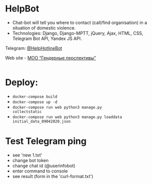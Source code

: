 # HelpBot
- Chat-bot will tell you where to contact (call/find organisation) in a situation of domestic violence.
- Technologies: Django, Django-MPTT, jQuery, Ajax, HTML, CSS, Telegram Bot API, Yandex JS API.

Telegram: <a href="http://t.me/HelpHotlineBot" target="_blank">@HelpHotlineBot</a>

Web site - <a href="https://www.genderperspectives.by/" target="_blank">МОО “Гендерные перспективы”</a>

<img src="https://github.com/Valentin-Golyonko/HelpBot/blob/master/HelpBot/help_bot/static/help_bot/img/web_chat_bot.png" alt="">

# Deploy:
- <code>docker-compose build</code>
- <code>docker-compose up -d</code>
- <code>docker-compose run web python3 manage.py collectstatic</code>
- <code>docker-compose run web python3 manage.py loaddata initial_data_09042020.json</code>

# Test Telegram ping
- see 'new 1.txt'
- change bot token
- change chat id (@userinfobot)
- enter command to console
- see result (form in the 'curl-format.txt')
